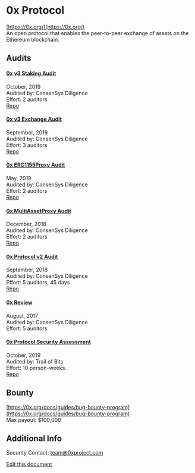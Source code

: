 
# 0x Protocol
  
[https://0x.org/](https://0x.org/)<br>
An open protocol that enables the peer-to-peer exchange of assets on the Ethereum blockchain.


## Audits



#### [0x v3 Staking Audit](https://diligence.consensys.net/audits/2019/10/0x-v3-staking/)

October, 2019<br>
Audited by: ConsenSys Diligence<br>Effort: 2 auditors<br>
[Repo](https://github.com/0xProject/0x-monorepo)
      


#### [0x v3 Exchange Audit](https://diligence.consensys.net/audits/2019/09/0x-v3-exchange/)

September, 2019<br>
Audited by: ConsenSys Diligence<br>Effort: 3 auditors<br>
[Repo](https://github.com/0xProject/0x-monorepo)
      


#### [0x ERC1155Proxy Audit](https://github.com/ConsenSys/0x-audit-report-2019-05)

May, 2019<br>
Audited by: ConsenSys Diligence<br>Effort: 2 auditors<br>
[Repo](https://github.com/0xProject/0x-monorepo/blob/77484dc69eea1f4f1a8397590199f3f2489751d2/contracts/asset-proxy/contracts/src/ERC1155Proxy.sol)
      


#### [0x MultiAssetProxy Audit](https://github.com/ConsenSys/0x-audit-report-2018-12)

December, 2018<br>
Audited by: ConsenSys Diligence<br>Effort: 2 auditors<br>
[Repo](https://github.com/0xProject/0x-monorepo/blob/development/contracts/asset-proxy/contracts/src/MultiAssetProxy.sol)
      


#### [0x Protocol v2 Audit](https://github.com/ConsenSys/0x_audit_report_2018-07-23)

September, 2018<br>
Audited by: ConsenSys Diligence<br>Effort: 5 auditors, 45 days<br>
[Repo](https://github.com/0xProject/0x-monorepo/commit/a05b14e4d9659be1cc495ee33fd8962ce773f87f)
      


#### [0x Review](https://github.com/ConsenSys/0x-review/blob/master/report/1_process.md)

August, 2017<br>
Audited by: ConsenSys Diligence<br>Effort: 5 auditors<br>

      


#### [0x Protocol Security Assessment](https://github.com/trailofbits/publications/blob/master/reviews/0x-protocol.pdf)

October, 2019<br>
Audited by: Trail of Bits<br>Effort: 10 person-weeks.<br>
[Repo](https://github.com/0xProject/0x-monorepo)
      

  

## Bounty

[https://0x.org/docs/guides/bug-bounty-program](https://0x.org/docs/guides/bug-bounty-program)<br>
Max payout: $100,000


## Additional Info

Security Contact: team@0xproject.com


[Edit this document](https://github.com/ConsenSys/blockchainSecurityDB/blob/master/projects/0x-protocol.json)